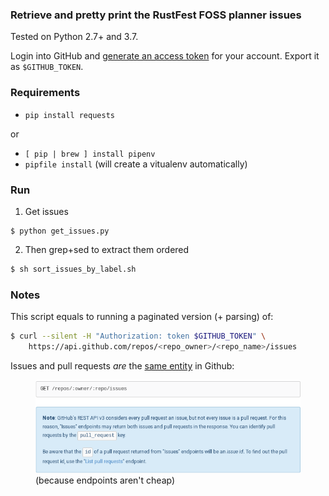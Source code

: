 ### Retrieve and pretty print the RustFest FOSS planner issues


Tested on Python 2.7+ and 3.7.

Login into GitHub and [generate an access
token](https://github.com/settings/tokens) for your account. Export it as `$GITHUB_TOKEN`.

### Requirements

- `pip install requests`

or

- `[ pip | brew ] install pipenv`
- `pipfile install` (will create a vitualenv automatically)

### Run

1. Get issues
```
$ python get_issues.py
```

2. Then grep+sed to extract them ordered
``` bash
$ sh sort_issues_by_label.sh
```

### Notes

This script equals to running a paginated version (+ parsing) of:
```bash
$ curl --silent -H "Authorization: token $GITHUB_TOKEN" \
    https://api.github.com/repos/<repo_owner>/<repo_name>/issues
```

Issues and pull requests *are* the [same entity](https://developer.github.com/v3/issues/#list-issues-for-a-repository) in Github:

<figure>
    <img src="gh_api_pr_issue.png">
    <figcaption>(because endpoints aren't cheap)</figcaption>
</figure>

